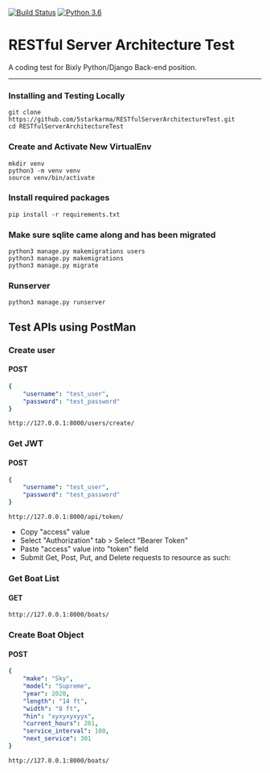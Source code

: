 [![Build Status](https://travis-ci.org/5starkarma/RESTfulServerArchitectureTest.svg?branch=master)](https://travis-ci.org/5starkarma/video-razor) [![Python 3.6](https://img.shields.io/badge/python-3.6-blue.svg)](https://www.python.org/downloads/release/python-360/)

# RESTful Server Architecture Test

A coding test for Bixly Python/Django Back-end position.

---

### Installing and Testing Locally
```
git clone https://github.com/5starkarma/RESTfulServerArchitectureTest.git
cd RESTfulServerArchitectureTest
```
### Create and Activate New VirtualEnv
```
mkdir venv
python3 -m venv venv
source venv/bin/activate
```
### Install required packages
```
pip install -r requirements.txt 
```
### Make sure sqlite came along and has been migrated
```
python3 manage.py makemigrations users
python3 manage.py makemigrations
python3 manage.py migrate
```
### Runserver
```
python3 manage.py runserver
```
## Test APIs using PostMan
### Create user
#### POST
```yaml
{
    "username": "test_user",
    "password": "test_password"
}
```
```
http://127.0.0.1:8000/users/create/
```
### Get JWT

#### POST
```yaml
{
    "username": "test_user",
    "password": "test_password"
}
```
```
http://127.0.0.1:8000/api/token/
```
- Copy "access" value
- Select "Authorization" tab > Select "Bearer Token"
- Paste "access" value into "token" field
- Submit Get, Post, Put, and Delete requests to resource as such:

### Get Boat List
#### GET
```
http://127.0.0.1:8000/boats/
```
### Create Boat Object
#### POST
```yaml
{
    "make": "Sky",
    "model": "Supreme",
    "year": 2020,
    "length": "14 ft",
    "width": "8 ft",
    "hin": "xyxyxyxyyx",
    "current_hours": 201,
    "service_interval": 100,
    "next_service": 301
}
```
```
http://127.0.0.1:8000/boats/
```
